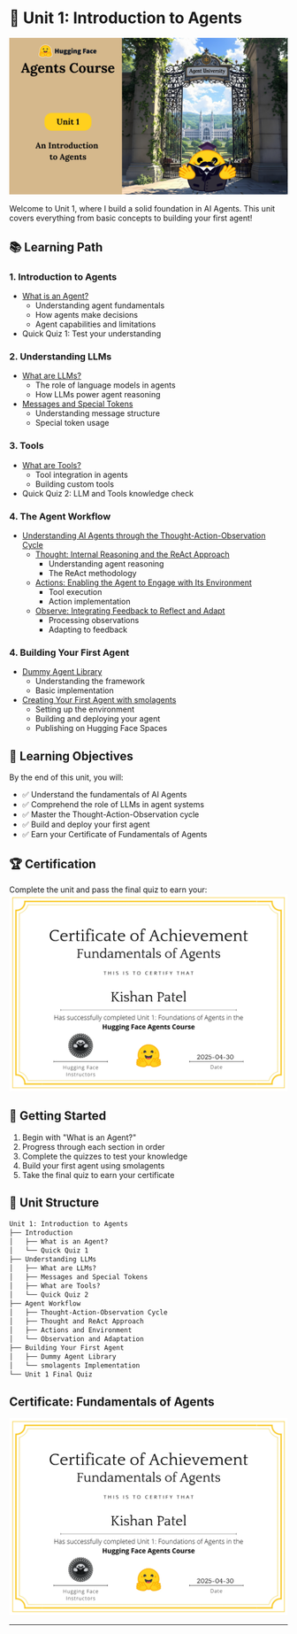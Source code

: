 # 🤖 Unit 1: Introduction to Agents

![Unit 1 Thumbnail](./assets/unit-1-thumbnail.jpg)

Welcome to Unit 1, where I build a solid foundation in AI Agents. This unit covers everything from basic concepts to building your first agent!

## 📚 Learning Path

### 1. Introduction to Agents
- [What is an Agent?](./What-is-an-Agent?.md)
  - Understanding agent fundamentals
  - How agents make decisions
  - Agent capabilities and limitations
- Quick Quiz 1: Test your understanding

### 2. Understanding LLMs
- [What are LLMs?](./What-are-LLMs?.md)
  - The role of language models in agents
  - How LLMs power agent reasoning
- [Messages and Special Tokens](./Messages-and-Special-Tokens.md)
  - Understanding message structure
  - Special token usage

### 3. Tools
- [What are Tools?](./What-are-Tools?.md)
  - Tool integration in agents
  - Building custom tools
- Quick Quiz 2: LLM and Tools knowledge check

### 4. The Agent Workflow
- [Understanding AI Agents through the Thought-Action-Observation Cycle](./AI-Agent-Workflow.md)
  - [Thought: Internal Reasoning and the ReAct Approach](./AI-Agent-Workflow.md)
    - Understanding agent reasoning
    - The ReAct methodology
  - [Actions: Enabling the Agent to Engage with Its Environment](./Actions.md)
    - Tool execution
    - Action implementation
  - [Observe: Integrating Feedback to Reflect and Adapt](./Observe.md)
    - Processing observations
    - Adapting to feedback

### 4. Building Your First Agent
- [Dummy Agent Library](./Dummy-Agent-LIbrary.md)
  - Understanding the framework
  - Basic implementation
- [Creating Your First Agent with smolagents](./Agent.md)
  - Setting up the environment
  - Building and deploying your agent
  - Publishing on Hugging Face Spaces

## 🎯 Learning Objectives
By the end of this unit, you will:
- ✅ Understand the fundamentals of AI Agents
- ✅ Comprehend the role of LLMs in agent systems
- ✅ Master the Thought-Action-Observation cycle
- ✅ Build and deploy your first agent
- ✅ Earn your Certificate of Fundamentals of Agents

## 🏆 Certification
Complete the unit and pass the final quiz to earn your:
![Certificate of Fundamentals of Agents](./Ai%20agent%20certificate.jpg)

## 🚀 Getting Started
1. Begin with "What is an Agent?"
2. Progress through each section in order
3. Complete the quizzes to test your knowledge
4. Build your first agent using smolagents
5. Take the final quiz to earn your certificate

## 📝 Unit Structure
```
Unit 1: Introduction to Agents
├── Introduction
│   ├── What is an Agent?
│   └── Quick Quiz 1
├── Understanding LLMs
│   ├── What are LLMs?
│   ├── Messages and Special Tokens
│   ├── What are Tools?
│   └── Quick Quiz 2
├── Agent Workflow
│   ├── Thought-Action-Observation Cycle
│   ├── Thought and ReAct Approach
│   ├── Actions and Environment
│   └── Observation and Adaptation
├── Building Your First Agent
│   ├── Dummy Agent Library
│   └── smolagents Implementation
└── Unit 1 Final Quiz
```

## Certificate: Fundamentals of Agents 
![Fundamentals of Agents](./Ai%20agent%20certificate.jpg)

---
